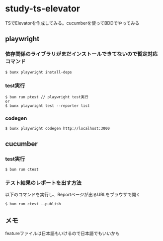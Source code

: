# study-ts-elevator
TSでElevatorを作成してみる。cucumberを使ってBDDでやってみる

## playwright
### 依存関係のライブラリがまだインストールできてないので暫定対応コマンド
```
$ bunx playwright install-deps
```

### test実行
```
$ bun run ptest // playwright test実行
or
$ bunx playwright test --reporter list
```

### codegen
```
$ bunx playwright codegen http://localhost:3000
```

## cucumber
### test実行
```
$ bun run ctest
```

### テスト結果のレポートを出す方法
以下のコマンドを実行し、Reportページが出るURLをブラウザで開く
```
$ bun run ctest --publish
```

## メモ
featureファイルは日本語もいけるので日本語でもいいかも
